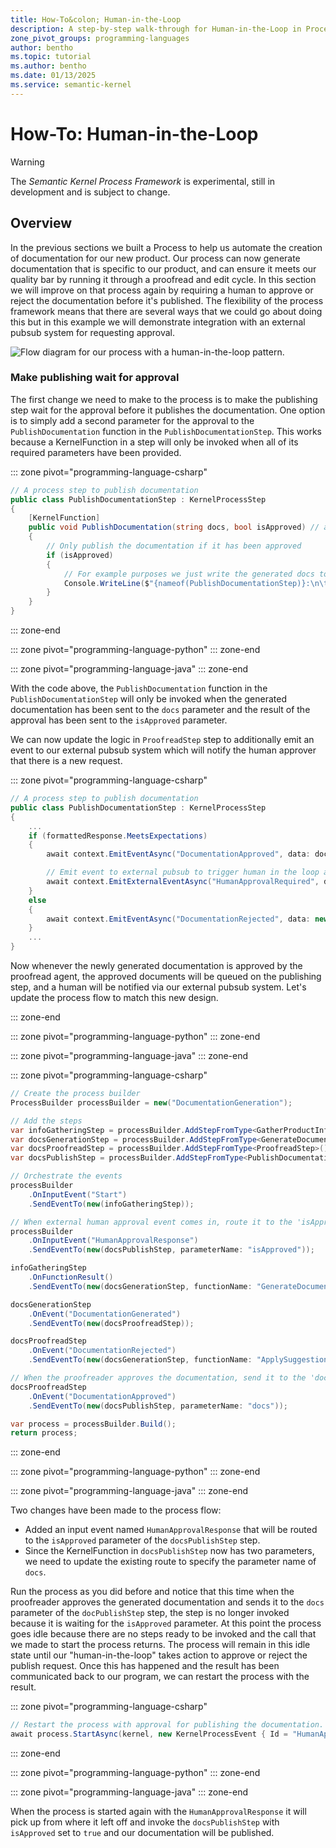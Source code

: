 ```yaml
---
title: How-To&colon; Human-in-the-Loop
description: A step-by-step walk-through for Human-in-the-Loop in Processes
zone_pivot_groups: programming-languages
author: bentho
ms.topic: tutorial
ms.author: bentho
ms.date: 01/13/2025
ms.service: semantic-kernel
---
```

# How-To: Human-in-the-Loop

> [!WARNING]
> The _Semantic Kernel Process Framework_ is experimental, still in development and is subject to change.

## Overview

In the previous sections we built a Process to help us automate the creation of documentation for our new product. Our process can now generate documentation that is specific to our product, and can ensure it meets our quality bar by running it through a proofread and edit cycle. In this section we will improve on that process again by requiring a human to approve or reject the documentation before it's published. The flexibility of the process framework means that there are several ways that we could go about doing this but in this example we will demonstrate integration with an external pubsub system for requesting approval.

![Flow diagram for our process with a human-in-the-loop pattern.](../../../media/process-human-in-the-loop.png)

### Make publishing wait for approval

The first change we need to make to the process is to make the publishing step wait for the approval before it publishes the documentation. One option is to simply add a second parameter for the approval to the `PublishDocumentation` function in the `PublishDocumentationStep`. This works because a KernelFunction in a step will only be invoked when all of its required parameters have been provided.

::: zone pivot="programming-language-csharp"

```csharp
// A process step to publish documentation
public class PublishDocumentationStep : KernelProcessStep
{
    [KernelFunction]
    public void PublishDocumentation(string docs, bool isApproved) // added the isApproved parameter
    {
        // Only publish the documentation if it has been approved
        if (isApproved)
        {
            // For example purposes we just write the generated docs to the console
            Console.WriteLine($"{nameof(PublishDocumentationStep)}:\n\tPublishing product documentation:\n\n{docs}");
        }
    }
}
```

::: zone-end

::: zone pivot="programming-language-python"
::: zone-end

::: zone pivot="programming-language-java"
::: zone-end

With the code above, the `PublishDocumentation` function in the `PublishDocumentationStep` will only be invoked when the generated documentation has been sent to the `docs` parameter and the result of the approval has been sent to the `isApproved` parameter.

We can now update the logic in `ProofreadStep` step to additionally emit an event to our external pubsub system which will notify the human approver that there is a new request.

::: zone pivot="programming-language-csharp"

```csharp
// A process step to publish documentation
public class PublishDocumentationStep : KernelProcessStep
{
    ...
    if (formattedResponse.MeetsExpectations)
    {
        await context.EmitEventAsync("DocumentationApproved", data: documentation);

        // Emit event to external pubsub to trigger human in the loop approval.
        await context.EmitExternalEventAsync("HumanApprovalRequired", data: documentation);
    }
    else
    {
        await context.EmitEventAsync("DocumentationRejected", data: new { Explanation = formattedResponse.Explanation, Suggestions = formattedResponse.Suggestions});
    }
    ...
}
```

Now whenever the newly generated documentation is approved by the proofread agent, the approved documents will be queued on the publishing step, and a human will be notified via our external pubsub system. Let's update the process flow to match this new design.

::: zone-end

::: zone pivot="programming-language-python"
::: zone-end

::: zone pivot="programming-language-java"
::: zone-end

::: zone pivot="programming-language-csharp"

```csharp
// Create the process builder
ProcessBuilder processBuilder = new("DocumentationGeneration");

// Add the steps
var infoGatheringStep = processBuilder.AddStepFromType<GatherProductInfoStep>();
var docsGenerationStep = processBuilder.AddStepFromType<GenerateDocumentationStepV2>();
var docsProofreadStep = processBuilder.AddStepFromType<ProofreadStep>();
var docsPublishStep = processBuilder.AddStepFromType<PublishDocumentationStep>();

// Orchestrate the events
processBuilder
    .OnInputEvent("Start")
    .SendEventTo(new(infoGatheringStep));

// When external human approval event comes in, route it to the 'isApproved' parameter of the docsPublishStep
processBuilder
    .OnInputEvent("HumanApprovalResponse")
    .SendEventTo(new(docsPublishStep, parameterName: "isApproved"));

infoGatheringStep
    .OnFunctionResult()
    .SendEventTo(new(docsGenerationStep, functionName: "GenerateDocumentation"));

docsGenerationStep
    .OnEvent("DocumentationGenerated")
    .SendEventTo(new(docsProofreadStep));

docsProofreadStep
    .OnEvent("DocumentationRejected")
    .SendEventTo(new(docsGenerationStep, functionName: "ApplySuggestions"));

// When the proofreader approves the documentation, send it to the 'docs' parameter of the docsPublishStep
docsProofreadStep
    .OnEvent("DocumentationApproved")
    .SendEventTo(new(docsPublishStep, parameterName: "docs"));

var process = processBuilder.Build();
return process;
```

::: zone-end

::: zone pivot="programming-language-python"
::: zone-end

::: zone pivot="programming-language-java"
::: zone-end

Two changes have been made to the process flow:

- Added an input event named `HumanApprovalResponse` that will be routed to the `isApproved` parameter of the `docsPublishStep` step.
- Since the KernelFunction in `docsPublishStep` now has two parameters, we need to update the existing route to specify the parameter name of `docs`.

Run the process as you did before and notice that this time when the proofreader approves the generated documentation and sends it to the `docs` parameter of the `docPublishStep` step, the step is no longer invoked because it is waiting for the `isApproved` parameter. At this point the process goes idle because there are no steps ready to be invoked and the call that we made to start the process returns. The process will remain in this idle state until our "human-in-the-loop" takes action to approve or reject the publish request. Once this has happened and the result has been communicated back to our program, we can restart the process with the result.

::: zone pivot="programming-language-csharp"

```csharp
// Restart the process with approval for publishing the documentation.
await process.StartAsync(kernel, new KernelProcessEvent { Id = "HumanApprovalResponse", Data = true });
```

::: zone-end

::: zone pivot="programming-language-python"
::: zone-end

::: zone pivot="programming-language-java"
::: zone-end

When the process is started again with the `HumanApprovalResponse` it will pick up from where it left off and invoke the `docsPublishStep` with `isApproved` set to `true` and our documentation will be published.
